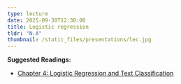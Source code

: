 ```yaml
---
type: lecture
date: 2025-09-30T12:30:00
title: Logistic regression
tldr: "N.A"
thumbnail: /static_files/presentations/lec.jpg
---
```

**Suggested Readings:**
- [Chapter 4: Logistic Regression and Text Classification](https://web.stanford.edu/~jurafsky/slp3/4.pdf)
